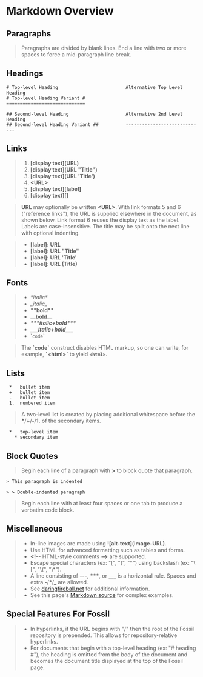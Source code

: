 # Markdown Overview #

## Paragraphs ##

> Paragraphs are divided by blank lines.
> End a line with two or more spaces to force a mid-paragraph line break.

## Headings ##

>
    # Top-level Heading                         Alternative Top Level Heading
    # Top-level Heading Variant #               =============================
>
    ## Second-level Heading                     Alternative 2nd Level Heading
    ## Second-level Heading Variant ##          -----------------------------

## Links ##

> 1.  **\[display text\]\(URL\)**
> 2.  **\[display text\]\(URL "Title"\)**
> 3.  **\[display text\]\(URL 'Title'\)**
> 4.  **\<URL\>**
> 5.  **\[display text\]\[label\]**
> 6.  **\[display text\]\[\]**

> **URL** may optionally be written **\<URL\>**.  With link formats 5 and 6
> ("reference links"), the URL is supplied elsewhere in the document, as shown
> below.  Link format 6 reuses the display text as the label.  Labels are
> case-insensitive.  The title may be split onto the next line with optional
> indenting.

> * **\[label\]:&nbsp;URL**
> * **\[label\]:&nbsp;URL&nbsp;"Title"**
> * **\[label\]:&nbsp;URL&nbsp;'Title'**
> * **\[label\]:&nbsp;URL&nbsp;(Title)**

## Fonts ##

> *   _\*italic\*_
> *   *\_italic\_*
> *   __\*\*bold\*\*__
> *   **\_\_bold\_\_**
> *   ___\*\*\*italic+bold\*\*\*___
> *   ***\_\_\_italic+bold\_\_\_***
> *   \``code`\`

> The **\`code\`** construct disables HTML markup, so one can write, for
> example, **\`\<html\>\`** to yield **`<html>`**.

## Lists ##

>
     *   bullet item
     +   bullet item
     -   bullet item
     1.  numbered item

> A two-level list is created by placing additional whitespace before the
> **\***/**+**/**-**/**1.** of the secondary items.

>
     *   top-level item
       * secondary item

## Block Quotes ##

> Begin each line of a paragraph with **>** to block quote that paragraph.

> >
    > This paragraph is indented
> >
    > > Double-indented paragraph

> Begin each line with at least four spaces or one tab to produce a verbatim
> code block.

## Miscellaneous ##

> *   In-line images are made using **\!\[alt-text\]\(image-URL\)**.
> *   Use HTML for advanced formatting such as tables and forms.
> *   **\<!--** HTML-style comments **-->** are supported.
> *   Escape special characters (ex: "\[", "\(", "\*")
>     using backslash (ex: "\\\[", "\\\(", "\\\*").
> *   A line consisting of **---**, **\*\*\***, or **\_\_\_** is a horizontal
>     rule.  Spaces and extra **-**/**\***/**_** are allowed.
> *   See [daringfireball.net][] for additional information.
> *   See this page's [Markdown source](/md_rules?txt=1) for complex examples.

## Special Features For Fossil ##

> *  In hyperlinks, if the URL begins with "/" then the root of the Fossil
>    repository is prepended.  This allows for repository-relative hyperlinks.
> *  For documents that begin with a top-level heading (ex: "# heading #"), the
>    heading is omitted from the body of the document and becomes the document
>    title displayed at the top of the Fossil page.

[daringfireball.net]: http://daringfireball.net/projects/markdown/syntax
